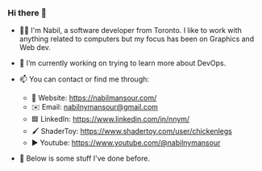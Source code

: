### Hi there 👋
- 👨‍💻 I'm Nabil, a software developer from Toronto. I like to work with anything related to computers but my focus has been on Graphics and Web dev.

- 🔭 I’m currently working on trying to learn more about DevOps.

- 📫 You can contact or find me through:
	- 🔗 Website: https://nabilmansour.com/
	- ✉️ Email: nabilnymansour@gmail.com
	- 🟦 LinkedIn: https://www.linkedin.com/in/nnym/
	- 🖌️ ShaderToy: https://www.shadertoy.com/user/chickenlegs
	- ▶️ Youtube: https://www.youtube.com/@nabilnymansour

- 🤔 Below is some stuff I've done before.
<!--
**NabilNYMansour/NabilNYMansour** is a ✨ _special_ ✨ repository because its `README.md` (this file) appears on your GitHub profile.

Here are some ideas to get you started:

- 🔭 I’m currently working on ...
- 🌱 I’m currently learning ...
- 👯 I’m looking to collaborate on ...
- 🤔 I’m looking for help with ...
- 💬 Ask me about ...
- 📫 How to reach me: ...
- 😄 Pronouns: ...
- ⚡ Fun fact: ...
-->
